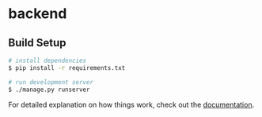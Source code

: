 # backend

## Build Setup

```bash
# install dependencies
$ pip install -r requirements.txt

# run development server
$ ./manage.py runserver

```

For detailed explanation on how things work, check out the [documentation](https://docs.djangoproject.com/en/3.2/).
